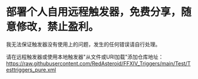 # 部署个人自用远程触发器，免费分享，随意修改，禁止盈利。

我无法保证触发器没有使用上的问题，发生的任何错误请自行处理。

请在远程触发器或使用本地触发器"从文件或URI加载"添加仓库地址：https://raw.githubusercontent.com/RedAsteroid/FFXIV_Triggers/main/Test/Testtriggers_pure.xml


